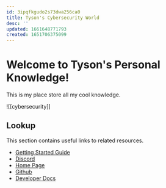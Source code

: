 ```yaml
---
id: 3ipqfkgudo2s73dwa256ca0
title: Tyson's Cybersecurity World
desc: ''
updated: 1661648771793
created: 1651706375099
---
```

# Welcome to Tyson's Personal Knowledge!

This is my place store all my cool knowledge.

![[cybersecurity]]


## Lookup

This section contains useful links to related resources.

- [Getting Started Guide](https://link.dendron.so/6b25)
- [Discord](https://link.dendron.so/6b23)
- [Home Page](https://wiki.dendron.so/)
- [Github](https://link.dendron.so/6b24)
- [Developer Docs](https://docs.dendron.so/)
